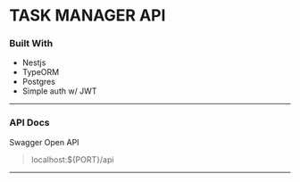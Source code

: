 # **TASK MANAGER API**

### Built With

- Nestjs
- TypeORM
- Postgres
- Simple auth w/ JWT

---

### API Docs

Swagger Open API

> localhost:\${PORT}/api

---
